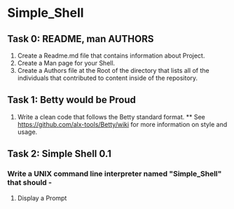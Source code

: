 # Simple_Shell
## Task 0: README, man AUTHORS
 1. Create a Readme.md file that contains information about Project.
 2. Create a Man page for your Shell.
 3. Create a Authors file at the Root of the directory that lists all of the individuals that contributed to content inside of the repository.

## Task 1: Betty would be Proud
 1. Write a clean code that follows the Betty standard format.
   ** See https://github.com/alx-tools/Betty/wiki for more information on style and usage.

## Task 2: Simple Shell 0.1

### Write a UNIX command line interpreter named "Simple_Shell" that should -
 1. Display a Prompt 
<!--stackedit_data:
eyJoaXN0b3J5IjpbLTEzNDM0OTg2LDE0MDQ0NDEzMzUsMzg5Mz
Y1Nzg3XX0=
-->